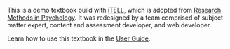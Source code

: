 <i-image src="/images/itell.svg" alt="iTELL logo" width="180" height="180" expandable="false" priority="true">
</i-image>

This is a demo textbook build with [iTELL](https://github.com/learlab/itell), which is adopted from [Research Methods in Psychology](https://kpu.pressbooks.pub/psychmethods4e/). It was redesigned by a team comprised of subject matter expert,
content and assessment developer, and web developer.

Learn how to use this textbook in the <a href="/guide">User Guide</a>.
